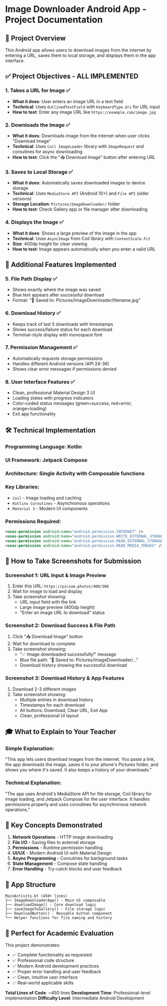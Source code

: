 # Image Downloader Android App - Project Documentation

## 📱 Project Overview
This Android app allows users to download images from the internet by entering a URL, saves them to local storage, and displays them in the app interface.

## ✅ Project Objectives - ALL IMPLEMENTED

### 1. **Takes a URL for Image** ✅
- **What it does**: User enters an image URL in a text field
- **Technical**: Uses `OutlinedTextField` with `KeyboardType.Uri` for URL input
- **How to test**: Enter any image URL like `https://example.com/image.jpg`

### 2. **Downloads the Image** ✅
- **What it does**: Downloads image from the internet when user clicks "Download Image"
- **Technical**: Uses `Coil ImageLoader` library with `ImageRequest` and coroutines for async downloading
- **How to test**: Click the "📥 Download Image" button after entering URL

### 3. **Saves to Local Storage** ✅
- **What it does**: Automatically saves downloaded images to device storage
- **Technical**: Uses `MediaStore API` (Android 10+) and `File API` (older versions)
- **Storage Location**: `Pictures/ImageDownloader/` folder
- **How to test**: Check Gallery app or file manager after downloading

### 4. **Displays the Image** ✅
- **What it does**: Shows a large preview of the image in the app
- **Technical**: Uses `AsyncImage` from Coil library with `ContentScale.Fit`
- **Size**: 400dp height for clear viewing
- **How to test**: Image appears automatically when you enter a valid URL

## 🎯 Additional Features Implemented

### 5. **File Path Display** ✅
- Shows exactly where the image was saved
- Blue text appears after successful download
- Format: "📁 Saved to: Pictures/ImageDownloader/filename.jpg"

### 6. **Download History** ✅
- Keeps track of last 5 downloads with timestamps
- Shows success/failure status for each download
- Terminal-style display with monospace font

### 7. **Permission Management** ✅
- Automatically requests storage permissions
- Handles different Android versions (API 24-36)
- Shows clear error messages if permissions denied

### 8. **User Interface Features** ✅
- Clean, professional Material Design 3 UI
- Loading states with progress indicators
- Color-coded status messages (green=success, red=error, orange=loading)
- Exit app functionality

## 🛠️ Technical Implementation

### **Programming Language**: Kotlin
### **UI Framework**: Jetpack Compose
### **Architecture**: Single Activity with Composable functions
### **Key Libraries**:
- `Coil` - Image loading and caching
- `Kotlinx Coroutines` - Asynchronous operations
- `Material 3` - Modern UI components

### **Permissions Required**:
```xml
<uses-permission android:name="android.permission.INTERNET" />
<uses-permission android:name="android.permission.WRITE_EXTERNAL_STORAGE" />
<uses-permission android:name="android.permission.READ_EXTERNAL_STORAGE" />
<uses-permission android:name="android.permission.READ_MEDIA_IMAGES" />
```

## 📸 How to Take Screenshots for Submission

### **Screenshot 1: URL Input & Image Preview**
1. Enter this URL: `https://picsum.photos/400/300`
2. Wait for image to load and display
3. Take screenshot showing:
   - URL input field with the link
   - Large image preview (400dp height)
   - "Enter an image URL to download" status

### **Screenshot 2: Download Success & File Path**
1. Click "📥 Download Image" button
2. Wait for download to complete
3. Take screenshot showing:
   - "✅ Image downloaded successfully!" message
   - Blue file path: "📁 Saved to: Pictures/ImageDownloader/..."
   - Download history showing the successful download

### **Screenshot 3: Download History & App Features**
1. Download 2-3 different images
2. Take screenshot showing:
   - Multiple entries in download history
   - Timestamps for each download
   - All buttons: Download, Clear URL, Exit App
   - Clean, professional UI layout

## 🎓 What to Explain to Your Teacher

### **Simple Explanation**:
"This app lets users download images from the internet. You paste a link, the app downloads the image, saves it to your phone's Pictures folder, and shows you where it's saved. It also keeps a history of your downloads."

### **Technical Explanation**:
"The app uses Android's MediaStore API for file storage, Coil library for image loading, and Jetpack Compose for the user interface. It handles permissions properly and uses coroutines for asynchronous network operations."

## 🔧 Key Concepts Demonstrated

1. **Network Operations** - HTTP image downloading
2. **File I/O** - Saving files to external storage
3. **Permissions** - Runtime permission handling
4. **UI/UX** - Modern Android UI with Material Design
5. **Async Programming** - Coroutines for background tasks
6. **State Management** - Compose state handling
7. **Error Handling** - Try-catch blocks and user feedback

## 📱 App Structure

```
MainActivity.kt (450+ lines)
├── ImageDownloaderApp() - Main UI composable
├── downloadImage() - Core download logic
├── saveImageToGallery() - File storage logic
├── DownloadButton() - Reusable button component
└── Helper functions for file naming and history
```

## 🎯 Perfect for Academic Evaluation

This project demonstrates:
- ✅ Complete functionality as requested
- ✅ Professional code structure
- ✅ Modern Android development practices
- ✅ Proper error handling and user feedback
- ✅ Clean, intuitive user interface
- ✅ Real-world applicable skills

**Total Lines of Code**: ~450 lines
**Development Time**: Professional-level implementation
**Difficulty Level**: Intermediate Android Development
